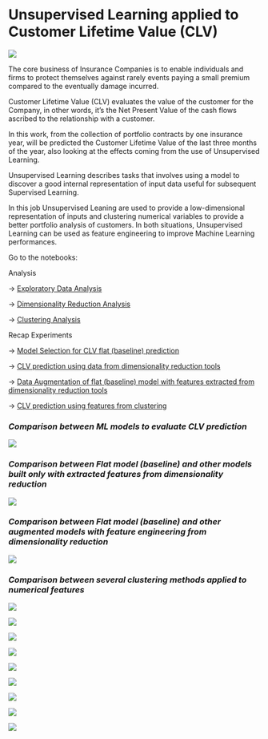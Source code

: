 # Unsupervised Learning applied to Customer Lifetime Value (CLV) 

![](https://wilsonprintingusa.com/wp-content/uploads/2015/02/Customer-Lifetime-Value-Wilson-Printing.jpg)

The core business of Insurance Companies is to enable individuals and firms to protect themselves against rarely events paying a small premium compared to the eventually damage incurred.

Customer Lifetime Value (CLV) evaluates the value of the customer for the Company, in other words, it’s the Net Present Value of the cash flows ascribed to the relationship with a customer. 

In this work, from the collection of portfolio contracts by one insurance year, will be predicted the Customer Lifetime Value of the last three months of the year, also looking at the effects coming from the use of Unsupervised Learning. 

Unsupervised Learning describes tasks that involves using a model to discover a good internal representation of input data useful for subsequent Supervised Learning. 

In this job Unsupervised Leaning are used to provide a low-dimensional representation of inputs and clustering numerical variables to provide a better portfolio analysis of customers. In both situations, Unsupervised Learning can be used as feature engineering to improve Machine Learning performances.

Go to the notebooks:

Analysis

-> [Exploratory Data Analysis](https://github.com/claudio1975/Customer_Lifetime_Value/blob/main/UL_CLV_EDA_OK2.ipynb)

-> [Dimensionality Reduction Analysis](https://github.com/claudio1975/Customer_Lifetime_Value/blob/main/UL_CLV_dim_reduction_analysis_OK3.ipynb)

-> [Clustering Analysis](https://github.com/claudio1975/Customer_Lifetime_Value/blob/main/UL_CLV_clustering_analysis_OK3.ipynb)

Recap Experiments

-> [Model Selection for CLV flat (baseline) prediction](https://github.com/claudio1975/Customer_Lifetime_Value/blob/main/UL_CLV_catch_up_models_rmse_OK3.ipynb)

-> [CLV prediction using data from dimensionality reduction tools](https://github.com/claudio1975/Customer_Lifetime_Value/blob/main/UL_CLV_catch_up_dim_reduction_only_OK4.ipynb)

-> [Data Augmentation of flat (baseline) model with features extracted from dimensionality reduction tools](https://github.com/claudio1975/Customer_Lifetime_Value/blob/main/UL_CLV_catch_up_fe_dim_reduction_OK4.ipynb)

-> [CLV prediction using features from clustering](https://github.com/claudio1975/Customer_Lifetime_Value/blob/main/UL_CLV_catch_up_clustering_OK3.ipynb)

### *Comparison between ML models to evaluate CLV prediction*

![](images/models.png)

### *Comparison between Flat model (baseline) and other models built only with extracted features from dimensionality reduction*

![](images/prediction_dim_reduction_only.png)

### *Comparison between Flat model (baseline) and other augmented models with feature engineering from dimensionality reduction*

![](images/prediction_fe_dim_reduction.png)

### *Comparison between several clustering methods applied to numerical features*

![](images/tsne_kmeans_2D_v2.png)

![](images/tsne_kmeans_3D_v2.png)

![](images/tsne_dbscan_2D.png)

![](images/tsne_dbscan_3D.png)

![](images/tsne_gmm_2D.png)

![](images/tsne_gmm_3D.png)

![](images/dendogram.png)

![](images/tsne_hc_2D.png)

![](images/tsne_hc_3D.png)





